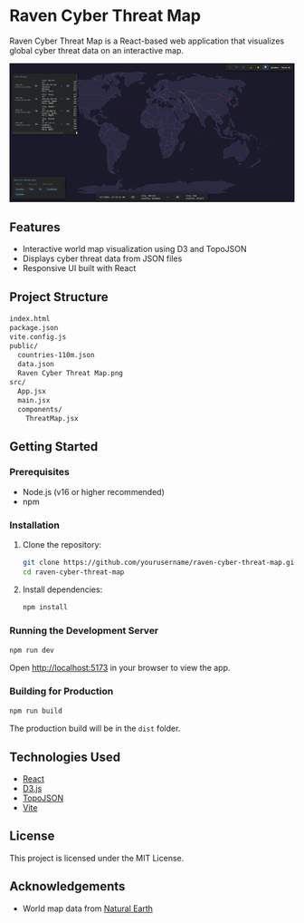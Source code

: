 # Raven Cyber Threat Map

Raven Cyber Threat Map is a React-based web application that visualizes global cyber threat data on an interactive map.

<img src="./public/assets/RavenCyberThreatMap.png" alt="Raven CyberThreat Map" />

## Features

- Interactive world map visualization using D3 and TopoJSON
- Displays cyber threat data from JSON files
- Responsive UI built with React

## Project Structure

```
index.html
package.json
vite.config.js
public/
  countries-110m.json
  data.json
  Raven Cyber Threat Map.png
src/
  App.jsx
  main.jsx
  components/
    ThreatMap.jsx
```

## Getting Started

### Prerequisites

- Node.js (v16 or higher recommended)
- npm

### Installation

1. Clone the repository:

   ```sh
   git clone https://github.com/yourusername/raven-cyber-threat-map.git
   cd raven-cyber-threat-map
   ```

2. Install dependencies:
   ```sh
   npm install
   ```

### Running the Development Server

```sh
npm run dev
```

Open [http://localhost:5173](http://localhost:5173) in your browser to view the app.

### Building for Production

```sh
npm run build
```

The production build will be in the `dist` folder.

## Technologies Used

- [React](https://react.dev/)
- [D3.js](https://d3js.org/)
- [TopoJSON](https://github.com/topojson/topojson)
- [Vite](https://vitejs.dev/)

## License

This project is licensed under the MIT License.

## Acknowledgements

- World map data from [Natural Earth](https://www.naturalearthdata.com/)
